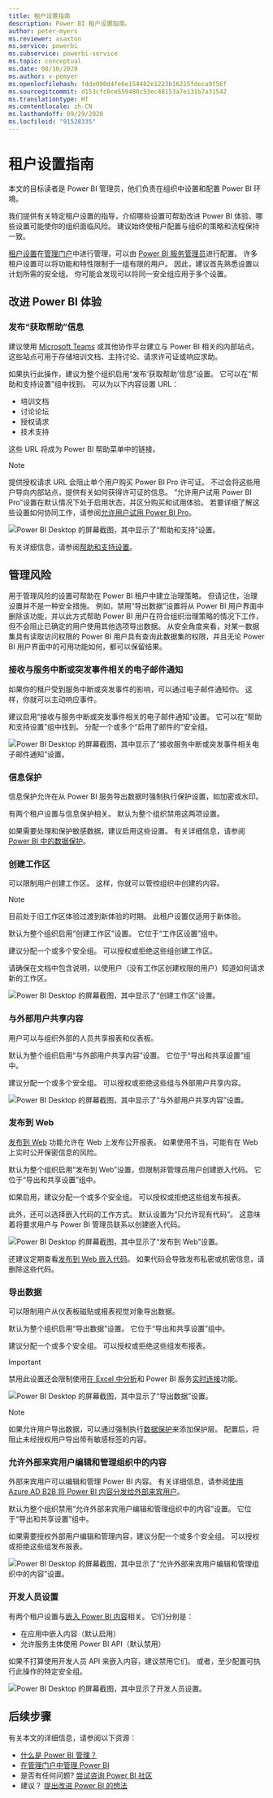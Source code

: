 ```yaml
---
title: 租户设置指南
description: Power BI 租户设置指南。
author: peter-myers
ms.reviewer: asaxton
ms.service: powerbi
ms.subservice: powerbi-service
ms.topic: conceptual
ms.date: 08/10/2020
ms.author: v-pemyer
ms.openlocfilehash: fdde090d4fe6e154482e1223b16215fdeca9f56f
ms.sourcegitcommit: d153cfc0ce559480c53ec48153a7e131b7a31542
ms.translationtype: HT
ms.contentlocale: zh-CN
ms.lasthandoff: 09/29/2020
ms.locfileid: "91528335"
---
```

# <a name="tenant-settings-guidance"></a>租户设置指南

本文的目标读者是 Power BI 管理员，他们负责在组织中设置和配置 Power BI 环境。

我们提供有关特定租户设置的指导，介绍哪些设置可帮助改进 Power BI 体验、哪些设置可能使你的组织面临风险。 建议始终使租户配置与组织的策略和流程保持一致。

[租户设置](../admin/service-admin-portal.md#tenant-settings)在[管理门户](https://app.powerbi.com/admin-portal/tenantSettings)中进行管理，可以由 [Power BI 服务管理员](../admin/service-admin-administering-power-bi-in-your-organization.md#administrator-roles-related-to-power-bi)进行配置。 许多租户设置可以将功能和特性限制于一组有限的用户。 因此，建议首先熟悉设置以计划所需的安全组。 你可能会发现可以将同一安全组应用于多个设置。

## <a name="improve-power-bi-experience"></a>改进 Power BI 体验

### <a name="publish-get-help-information"></a>发布“获取帮助”信息

建议使用 [Microsoft Teams](/microsoftteams) 或其他协作平台建立与 Power BI 相关的内部站点。 这些站点可用于存储培训文档、主持讨论、请求许可证或响应求助。

如果执行此操作，建议为整个组织启用“发布‘获取帮助’信息”设置。 它可以在“帮助和支持设置”组中找到。 可以为以下内容设置 URL：

- 培训文档
- 讨论论坛
- 授权请求
- 技术支持

这些 URL 将成为 Power BI 帮助菜单中的链接。

> [!NOTE]
> 提供授权请求 URL 会阻止单个用户购买 Power BI Pro 许可证。 不过会将这些用户导向内部站点，提供有关如何获得许可证的信息。 “允许用户试用 Power BI Pro”设置在默认情况下处于启用状态，并区分购买和试用体验。 若要详细了解这些设置如何协同工作，请参阅[允许用户试用 Power BI Pro](../admin/service-admin-portal.md#allow-users-to-try-power-bi-pro)。
>
>

![Power BI Desktop 的屏幕截图，其中显示了“帮助和支持”设置。](media/admin-tenant-settings/publish-get-help-information.png)

有关详细信息，请参阅[帮助和支持设置](../admin/service-admin-portal.md#help-and-support-settings)。

## <a name="manage-risk"></a>管理风险
用于管理风险的设置可帮助在 Power BI 租户中建立治理策略。 但请记住，治理设置并不是一种安全措施。 例如，禁用“导出数据”设置将从 Power BI 用户界面中删除该功能，并以此方式帮助 Power BI 用户在符合组织治理策略的情况下工作，但不会阻止已确定的用户使用其他选项导出数据。 从安全角度来看，对某一数据集具有读取访问权限的 Power BI 用户具有查询此数据集的权限，并且无论 Power BI 用户界面中的可用功能如何，都可以保留结果。
### <a name="receive-email-notification-service-outages-or-incidents"></a>接收与服务中断或突发事件相关的电子邮件通知

如果你的租户受到服务中断或突发事件的影响，可以通过电子邮件通知你。 这样，你就可以主动响应事件。

建议启用“接收与服务中断或突发事件相关的电子邮件通知”设置。 它可以在“帮助和支持设置”组中找到。 分配一个或多个“启用了邮件的”安全组。

![Power BI Desktop 的屏幕截图，其中显示了“接收服务中断或突发事件相关电子邮件通知”设置。](media/admin-tenant-settings/receive-email-notifications-for-service-outages-or-incidents.png)

### <a name="information-protection"></a>信息保护

信息保护允许在从 Power BI 服务导出数据时强制执行保护设置，如加密或水印。

有两个租户设置与信息保护相关。 默认为整个组织禁用这两项设置。

如果需要处理和保护敏感数据，建议启用这些设置。 有关详细信息，请参阅 [Power BI 中的数据保护](../admin/service-security-data-protection-overview.md)。

### <a name="create-workspaces"></a>创建工作区

可以限制用户创建工作区。 这样，你就可以管控组织中创建的内容。

> [!NOTE]
> 目前处于旧工作区体验过渡到新体验的时期。 此租户设置仅适用于新体验。

默认为整个组织启用“创建工作区”设置。 它位于“工作区设置”组中。

建议分配一个或多个安全组。 可以授权或拒绝这些组创建工作区。

请确保在文档中包含说明，以使用户（没有工作区创建权限的用户）知道如何请求新的工作区。

![Power BI Desktop 的屏幕截图，其中显示了“创建工作区”设置。](media/admin-tenant-settings/create-workspaces.png)

### <a name="share-content-with-external-users"></a>与外部用户共享内容

用户可以与组织外部的人员共享报表和仪表板。

默认为整个组织启用“与外部用户共享内容”设置。 它位于“导出和共享设置”组中。

建议分配一个或多个安全组。 可以授权或拒绝这些组与外部用户共享内容。

![Power BI Desktop 的屏幕截图，其中显示了“与外部用户共享内容”设置。](media/admin-tenant-settings/share-content-with-external-users.png)

### <a name="publish-to-web"></a>发布到 Web

[发布到 Web](../collaborate-share/service-publish-to-web.md) 功能允许在 Web 上发布公开报表。 如果使用不当，可能有在 Web 上实时公开保密信息的风险。

默认为整个组织启用“发布到 Web”设置，但限制非管理员用户创建嵌入代码。 它位于“导出和共享设置”组中。

如果启用，建议分配一个或多个安全组。 可以授权或拒绝这些组发布报表。

此外，还可以选择嵌入代码的工作方式。 默认设置为“只允许现有代码”。 这意味着将要求用户与 Power BI 管理员联系以创建嵌入代码。

![Power BI Desktop 的屏幕截图，其中显示了“发布到 Web”设置。](media/admin-tenant-settings/publish-to-web.png)

还建议定期查看[发布到 Web 嵌入代码](https://app.powerbi.com/admin-portal/embedCodes)。 如果代码会导致发布私密或机密信息，请删除这些代码。

### <a name="export-data"></a>导出数据

可以限制用户从仪表板磁贴或报表视觉对象导出数据。

默认为整个组织启用“导出数据”设置。 它位于“导出和共享设置”组中。

建议分配一个或多个安全组。 可以授权或拒绝这些组发布报表。

> [!IMPORTANT]
> 禁用此设置还会限制使用[在 Excel 中分析](../collaborate-share/service-analyze-in-excel.md)和 Power BI 服务[实时连接](../connect-data/desktop-report-lifecycle-datasets.md#using-a-power-bi-service-live-connection-for-report-lifecycle-management)功能。

![Power BI Desktop 的屏幕截图，其中显示了“导出数据”设置。](media/admin-tenant-settings/export-data.png)

> [!NOTE]
> 如果允许用户导出数据，可以通过强制执行[数据保护](../admin/service-security-data-protection-overview.md)来添加保护层。 配置后，将阻止未经授权用户导出带有敏感标签的内容。

### <a name="allow-external-guest-users-to-edit-and-manage-content-in-the-organization"></a>允许外部来宾用户编辑和管理组织中的内容

外部来宾用户可以编辑和管理 Power BI 内容。 有关详细信息，请参阅[使用 Azure AD B2B 将 Power BI 内容分发给外部来宾用户](../admin/service-admin-azure-ad-b2b.md)。

默认为整个组织禁用“允许外部来宾用户编辑和管理组织中的内容”设置。 它位于“导出和共享设置”组中。

如果需要授权外部用户编辑和管理内容，建议分配一个或多个安全组。 可以授权或拒绝这些组发布报表。

![Power BI Desktop 的屏幕截图，其中显示了“允许外部来宾用户编辑和管理组织中的内容”设置。](media/admin-tenant-settings/allow-external-guest-users.png)

### <a name="developer-settings"></a>开发人员设置

有两个租户设置与[嵌入 Power BI 内容](../developer/embedded/embedding.md)相关。 它们分别是：

- 在应用中嵌入内容（默认启用）
- 允许服务主体使用 Power BI API（默认禁用）

如果不打算使用开发人员 API 来嵌入内容，建议禁用它们。 或者，至少配置可执行此操作的特定安全组。

![Power BI Desktop 的屏幕截图，其中显示了开发人员设置。](media/admin-tenant-settings/developer-settings.png)

## <a name="next-steps"></a>后续步骤

有关本文的详细信息，请参阅以下资源：

- [什么是 Power BI 管理？](../admin/service-admin-administering-power-bi-in-your-organization.md)
- [在管理门户中管理 Power BI](../admin/service-admin-portal.md)
- 是否有任何问题? [尝试咨询 Power BI 社区](https://community.powerbi.com/)
- 建议？ [提出改进 Power BI 的想法](https://ideas.powerbi.com)